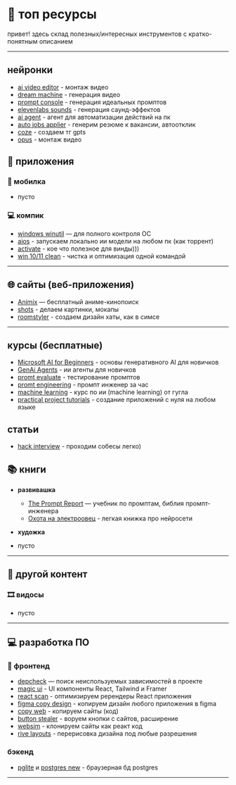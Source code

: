 # 📖 топ ресурсы

привет! здесь склад полезных/интересных инструментов с кратко-понятным описанием

---

## нейронки
- [ai video editor](https://www.captions.ai/tools/ai-video-editor) - монтаж видео
- [dream machine](https://lumalabs.ai/dream-machine) - генерация видео
- [prompt console](https://console.anthropic.com/dashboard) - генерация идеальных промптов
- [elevenlabs sounds](https://elevenlabs.io/app/sound-effects) - генерация саунд-эффектов
- [ai agent](https://github.com/corbt/agent.exe) - агент для автоматизации действий на пк
- [auto jobs applier](https://github.com/AIHawk-FOSS/Auto_Jobs_Applier_AI_Agent) - генерим резюме к вакансии, автоотклик
- [coze](https://www.coze.com/) - создаем тг gpts
- [opus](https://www.opus.pro/clipanything) - монтаж видео

## 📱 приложения
### 📱 мобилка
- пусто

### 💻 компик
- [windows winutil](https://github.com/ChrisTitusTech/winutil) — для полного контроля ОС
- [aios](https://aios.network/) - запускаем локально ии модели на любом пк (как торрент)
- [activate](https://github.com/massgravel/Microsoft-Activation-Scripts) - кое что полезное для винды)))
- [win 10/11 clean](https://github.com/Raphire/Win11Debloat) - чистка и оптимизация одной командой

---

## 🌐 сайты (веб-приложения)
- [Animix](https://animix.lol/) — бесплатный аниме-кинопоиск
- [shots](https://shots.so/) - делаем картинки, мокапы
- [roomstyler](https://roomstyler.com/) - создаем дизайн хаты, как в симсе

---

## курсы (бесплатные)
- [Microsoft AI for Beginners](https://github.com/microsoft/generative-ai-for-beginners) - основы генеративного AI для новичков
- [GenAi Agents](https://github.com/NirDiamant/GenAI_Agents) - ии агенты для новичков
- [promt evaluate](https://github.com/anthropics/courses/tree/master/prompt_evaluations) - тестирование промптов
- [promt engineering](https://www.coursera.org/projects/prompt-engineering-with-llama-2) - промпт инженер за час
- [machine learning](https://developers.google.com/machine-learning/crash-course?hl=ru) - курс по ии (machine learning) от гугла
- [practical project tutorials](https://github.com/practical-tutorials/project-based-learning) - создание приложений с нуля на любом языке

## статьи
- [hack interview](https://betterprogramming.pub/hack-your-next-interview-with-generative-ai-fb8c8bc3cbce?gi=9a7299a04841) - проходим собесы легко)

## 📚 книги
- **развивашка**
  - [The Prompt Report](https://arxiv.org/pdf/2406.06608) — учебник по промптам, библия промпт-инженера
  - [Охота на электроовец](https://markoff.science/#book) - легкая книжка про нейросети

- **художка**
 - пусто

---

## 🎥 другой контент
### 🎞 видосы
- пусто

---
## 💻 разработка ПО
### 🔮 фронтенд
- [depcheck](https://www.npmjs.com/package/depcheck) — поиск неиспользуемых зависимостей в проекте
- [magic ui](https://github.com/magicuidesign/magicui?tab=readme-ov-file) - UI компоненты React, Tailwind и Framer
- [react scan](https://github.com/aidenybai/react-scan) - оптимизируем ререндеры React приложения
- [figma copy design](https://www.figma.com/community/plugin/1159123024924461424/html-to-design-by-divriots-import-websites-to-figma-designs-web-html-css) - копируем дизайн любого приложения в figma
- [copy web](https://gist.github.com/markflorkowski/4269bc529324dceb2858c77b7609704c) - копируем сайты (код)
- [button stealer](https://anatolyzenkov.com/stolen-buttons/button-stealer) - воруем кнопки с сайтов, расширение
- [websim](https://websim.ai/) - клонируем сайты как реакт код
- [rive layouts](https://rive.app/blog/introducing-layouts) - перерисовка дизайна под любые разрешения

### бэкенд
- [pglite](https://pglite.dev/) и [postgres new](https://postgres.new/) - браузерная бд postgres

---
